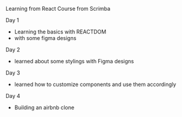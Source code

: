 Learning from React Course from Scrimba 

Day 1
- Learning the basics with REACTDOM 
- with some figma designs
  
Day 2
- learned about some stylings with Figma designs

Day 3
- learned how to customize components and use them accordingly

Day 4 
- Building an airbnb clone

